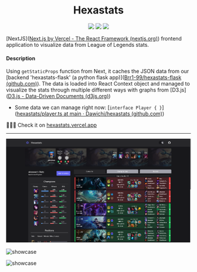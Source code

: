 <h1 align="center">Hexastats</h1>

<div align="center">
  <img src="https://img.shields.io/badge/made%20with-next%20js-black" /><span> </span><img src="https://img.shields.io/badge/made%20with-typescript-blue" /><span> </span><img src="https://img.shields.io/badge/made%20with-tailwindcss-ff69b4" />
</div>

[NextJS]([Next.js by Vercel - The React Framework (nextjs.org)](https://nextjs.org/)) frontend application to visualize data from League of Legends stats.



#### Description

Using `getStaticProps` function from Next, it caches the JSON data from our [backend 'hexastats-flask' (a python flask app)]([Brr1-99/hexastats-flask (github.com)](https://github.com/Brr1-99/hexastats-flask)).
The data is loaded into React Context object and managed to visualize the stats through multiple different ways with graphs from [D3.js]([D3.js - Data-Driven Documents (d3js.org)](https://d3js.org/))

* Some data we can manage right now: [`interface Player { }`]([hexastats/player.ts at main · Dawichi/hexastats (github.com)](https://github.com/Dawichi/hexastats/blob/main/interfaces/player.ts))



🎉🎉🎉 Check it on [hexastats.vercel.app](https://hexastats.vercel.app)

---

![showcase](https://raw.githubusercontent.com/Dawichi/hexastats/main/showcase.png)


![showcase](https://raw.githubusercontent.com/Dawichi/hexastats/main/public/images/showcase2.png)


![showcase](https://raw.githubusercontent.com/Dawichi/hexastats/main/public/images/showcase3.png)

